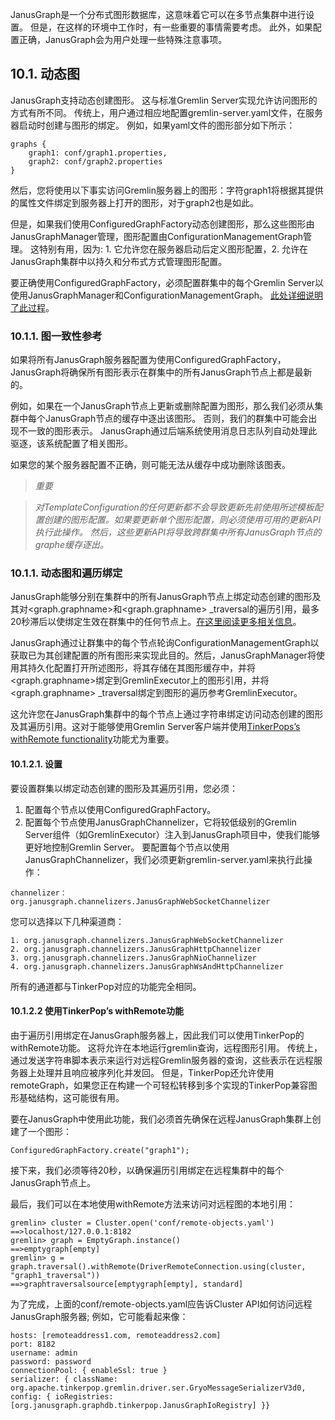 
JanusGraph是一个分布式图形数据库，这意味着它可以在多节点集群中进行设置。 但是，在这样的环境中工作时，有一些重要的事情需要考虑。 此外，如果配置正确，JanusGraph会为用户处理一些特殊注意事项。

## 10.1. 动态图

JanusGraph支持动态创建图形。 这与标准Gremlin Server实现允许访问图形的方式有所不同。 传统上，用户通过相应地配置gremlin-server.yaml文件，在服务器启动时创建与图形的绑定。 例如，如果yaml文件的图形部分如下所示：

	graphs {
		graph1: conf/graph1.properties,
		graph2: conf/graph2.properties
	}


然后，您将使用以下事实访问Gremlin服务器上的图形：字符graph1将根据其提供的属性文件绑定到服务器上打开的图形，对于graph2也是如此。

但是，如果我们使用ConfiguredGraphFactory动态创建图形，那么这些图形由JanusGraphManager管理，图形配置由ConfigurationManagementGraph管理。 这特别有用，因为: 1. 它允许您在服务器启动后定义图形配置，2. 允许在JanusGraph集群中以持久和分布式方式管理图形配置。

要正确使用ConfiguredGraphFactory，必须配置群集中的每个Gremlin Server以使用JanusGraphManager和ConfigurationManagementGraph。 [此处详细说明了此过程](https://docs.janusgraph.org/latest/configuredgraphfactory.html#configuring-JanusGraph-server-for-configuredgraphfactory)。

### 10.1.1. 图一致性参考

如果将所有JanusGraph服务器配置为使用ConfiguredGraphFactory，JanusGraph将确保所有图形表示在群集中的所有JanusGraph节点上都是最新的。

例如，如果在一个JanusGraph节点上更新或删除配置为图形，那么我们必须从集群中每个JanusGraph节点的缓存中逐出该图形。 否则，我们的群集中可能会出现不一致的图形表示。 JanusGraph通过后端系统使用消息日志队列自动处理此驱逐，该系统配置了相关图形。

如果您的某个服务器配置不正确，则可能无法从缓存中成功删除该图表。




> *重要*

> *对TemplateConfiguration的任何更新都不会导致更新先前使用所述模板配置创建的图形配置。如果要更新单个图形配置，则必须使用可用的更新API执行此操作。 然后，这些更新API将导致跨群集中所有JanusGraph节点的graphe缓存逐出。*

### 10.1.1. 动态图和遍历绑定

JanusGraph能够分别在集群中的所有JanusGraph节点上绑定动态创建的图形及其对<graph.graphname>和<graph.graphname> _traversal的遍历引用，最多20秒滞后以使绑定生效在群集中的任何节点上。[在这里阅读更多相关信息](https://docs.janusgraph.org/latest/configuredgraphfactory.html#graph-and-traversal-bindings)。

JanusGraph通过让群集中的每个节点轮询ConfigurationManagementGraph以获取已为其创建配置的所有图形来实现此目的。然后，JanusGraphManager将使用其持久化配置打开所述图形，将其存储在其图形缓存中，并将<graph.graphname>绑定到GremlinExecutor上的图形引用，并将<graph.graphname> _traversal绑定到图形的遍历参考GremlinExecutor。


这允许您在JanusGraph集群中的每个节点上通过字符串绑定访问动态创建的图形及其遍历引用。这对于能够使用Gremlin Server客户端并使用[TinkerPops’s withRemote functionality](https://docs.janusgraph.org/latest/things-to-consider-in-a-multi-node-janusgraph-cluster.html#tinkerpop-with-remote)功能尤为重要。

#### 10.1.2.1. 设置

要设置群集以绑定动态创建的图形及其遍历引用，您必须：

1. 配置每个节点以使用ConfiguredGraphFactory。
2. 配置每个节点使用JanusGraphChannelizer，它将较低级别的Gremlin Server组件（如GremlinExecutor）注入到JanusGraph项目中，使我们能够更好地控制Gremlin Server。
要配置每个节点以使用JanusGraphChannelizer，我们必须更新gremlin-server.yaml来执行此操作：

```
channelizer：org.janusgraph.channelizers.JanusGraphWebSocketChannelizer
```
您可以选择以下几种渠道商：
```
1. org.janusgraph.channelizers.JanusGraphWebSocketChannelizer
2. org.janusgraph.channelizers.JanusGraphHttpChannelizer
3. org.janusgraph.channelizers.JanusGraphNioChannelizer
4. org.janusgraph.channelizers.JanusGraphWsAndHttpChannelizer
```
所有的通道都与TinkerPop对应的功能完全相同。


#### 10.1.2.2 使用TinkerPop’s withRemote功能

由于遍历引用绑定在JanusGraph服务器上，因此我们可以使用TinkerPop的withRemote功能。 这将允许在本地运行gremlin查询，远程图形引用。 传统上，通过发送字符串脚本表示来运行对远程Gremlin服务器的查询，这些表示在远程服务器上处理并且响应被序列化并发回。 但是，TinkerPop还允许使用remoteGraph，如果您正在构建一个可轻松转移到多个实现的TinkerPop兼容图形基础结构，这可能很有用。

要在JanusGraph中使用此功能，我们必须首先确保在远程JanusGraph集群上创建了一个图形：

	ConfiguredGraphFactory.create("graph1");

接下来，我们必须等待20秒，以确保遍历引用绑定在远程集群中的每个JanusGraph节点上。

最后，我们可以在本地使用withRemote方法来访问对远程图的本地引用：

```
gremlin> cluster = Cluster.open('conf/remote-objects.yaml')
==>localhost/127.0.0.1:8182
gremlin> graph = EmptyGraph.instance()
==>emptygraph[empty]
gremlin> g = graph.traversal().withRemote(DriverRemoteConnection.using(cluster, "graph1_traversal"))
==>graphtraversalsource[emptygraph[empty], standard]
```

为了完成，上面的conf/remote-objects.yaml应告诉Cluster API如何访问远程JanusGraph服务器; 例如，它可能看起来像：

```
hosts: [remoteaddress1.com, remoteaddress2.com]
port: 8182
username: admin
password: password
connectionPool: { enableSsl: true }
serializer: { className: org.apache.tinkerpop.gremlin.driver.ser.GryoMessageSerializerV3d0, config: { ioRegistries: [org.janusgraph.graphdb.tinkerpop.JanusGraphIoRegistry] }}
```




